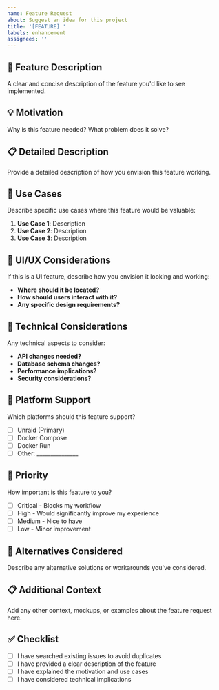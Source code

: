 ```yaml
---
name: Feature Request
about: Suggest an idea for this project
title: '[FEATURE] '
labels: enhancement
assignees: ''
---
```


## 🚀 Feature Description
A clear and concise description of the feature you'd like to see implemented.

## 💡 Motivation
Why is this feature needed? What problem does it solve?

## 📋 Detailed Description
Provide a detailed description of how you envision this feature working.

## 🎯 Use Cases
Describe specific use cases where this feature would be valuable:

1. **Use Case 1**: Description
2. **Use Case 2**: Description
3. **Use Case 3**: Description

## 🎨 UI/UX Considerations
If this is a UI feature, describe how you envision it looking and working:

- **Where should it be located?**
- **How should users interact with it?**
- **Any specific design requirements?**

## 🔧 Technical Considerations
Any technical aspects to consider:

- **API changes needed?**
- **Database schema changes?**
- **Performance implications?**
- **Security considerations?**

## 📱 Platform Support
Which platforms should this feature support?

- [ ] Unraid (Primary)
- [ ] Docker Compose
- [ ] Docker Run
- [ ] Other: _______________

## 🎯 Priority
How important is this feature to you?

- [ ] Critical - Blocks my workflow
- [ ] High - Would significantly improve my experience
- [ ] Medium - Nice to have
- [ ] Low - Minor improvement

## 🔄 Alternatives Considered
Describe any alternative solutions or workarounds you've considered.

## 📋 Additional Context
Add any other context, mockups, or examples about the feature request here.

## ✅ Checklist
- [ ] I have searched existing issues to avoid duplicates
- [ ] I have provided a clear description of the feature
- [ ] I have explained the motivation and use cases
- [ ] I have considered technical implications
